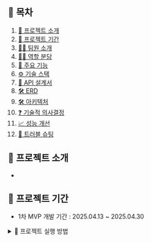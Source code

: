## 📖 목차

1. [🔎 프로젝트 소개](#-프로젝트-소개)
2. [🎯 프로젝트 기간](#-프로젝트-기간)
3. [🧑‍💻 팀원 소개](#-팀원-소개)
4. [🧑‍💻 역할 분담](#-역할-분담)
5. [🚀 주요 기능](#-주요-기능)
6. [⚙️ 기술 스택](#️-기술-스택)
7. [📃 API 설계서](#-api-설계서)
8. [🛠 ERD](#-erd)
9. [🛠 아키텍처](#-아키텍처)
10. [❓ 기술적 의사결정](#-기술적-의사결정)
11. [📈 성능 개선](#-성능-개선)
12. [🚨 트러블 슈팅](#-트러블-슈팅)

## 🔎 프로젝트 소개
-

## 🎯 프로젝트 기간
- 1차 MVP 개발 기간 : 2025.04.13 ~ 2025.04.30

<details>
  <summary>🎇 프로젝트 실행 방법</summary>

## 🧑‍💻 팀원 소개

| **이름**    | **역할**        | 
|:-----------:|:---------------:|
| 오예준      | BE              | 
| 정누리      | BE              | 
| 정하승      | 팀장 & FE        | 


## 🧑‍💻 역할 분담

| **이름**    | **역할**        | 
|:-----------:|:---------------:|
| 오예준      | 기능2              | 
| 정누리      | 기능3              | 

## 🚀 주요 기능
### 📌 주 기능 1
- 부 기능 1
- 부 기능 2
- 부 기능 3
### 📌 주 기능 2
- 부 기능 1
- 부 기능 2
- 부 기능 3
### 📌 주 기능 3
- 부 기능 1
- 부 기능 2
- 부 기능 3
-
## ⚙️ 기술 스택
- Backend : Java 17, Spring Boot 3.4.0, Spring Data JPA, Spring Security
- Database : MySQL, Redis
- Test Tool : Postman
- DevOps : Docker, Git, GitAction
- ETC : InteliJ

## 📃 API 설계서
-
## 🛠 ERD
-
## 🛠 아키텍처
-

## ❓ 기술적 의사결정

<details>
<summary> 1️⃣ Spring Boot 3.4.0과 JAVA 17 버전 선택</summary>

</details>

<details>
  <summary> 2️⃣ MySQL (RDBMS)</summary>

</details>

<details>

  <summary> 3️⃣ </summary>

</details>

<details>
  <summary> 4️⃣ </summary>

</details>


<details>

  <summary> 5️⃣ </summary>

</details>

<details>
  <summary> 6️⃣ </summary>

</details>

<details>
    <summary> 7️⃣ </summary>

</details>

<details>
      <summary> 8️⃣ </summary>

</details>

## 📈 성능 개선

## 🚨 트러블 슈팅
